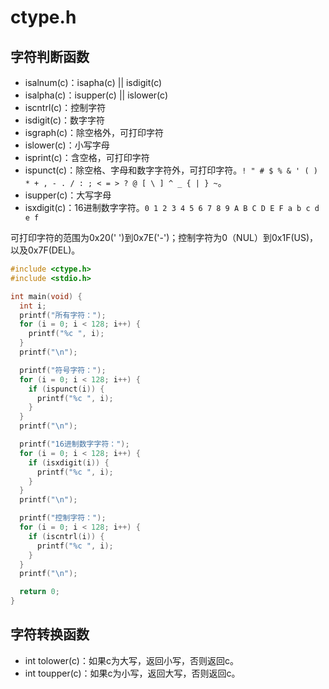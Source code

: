 # ctype.h

## 字符判断函数

- isalnum(c)：isapha(c) || isdigit(c)
- isalpha(c)：isupper(c) || islower(c)
- iscntrl(c)：控制字符
- isdigit(c)：数字字符
- isgraph(c)：除空格外，可打印字符
- islower(c)：小写字母
- isprint(c)：含空格，可打印字符
- ispunct(c)：除空格、字母和数字字符外，可打印字符。`! " # $ % & ' ( ) * + , - . / : ; < = > ? @ [ \ ] ^ _ { | } ~`。
- isupper(c)：大写字母
- isxdigit(c)：16进制数字字符。`0 1 2 3 4 5 6 7 8 9 A B C D E F a b c d e f`

可打印字符的范围为0x20(' ')到0x7E('-')；控制字符为0（NUL）到0x1F(US)，以及0x7F(DEL)。

```c
#include <ctype.h>
#include <stdio.h>

int main(void) {
  int i;
  printf("所有字符：");
  for (i = 0; i < 128; i++) {
    printf("%c ", i);
  }
  printf("\n");

  printf("符号字符：");
  for (i = 0; i < 128; i++) {
    if (ispunct(i)) {
      printf("%c ", i);
    }
  }
  printf("\n");

  printf("16进制数字字符：");
  for (i = 0; i < 128; i++) {
    if (isxdigit(i)) {
      printf("%c ", i);
    }
  }
  printf("\n");

  printf("控制字符：");
  for (i = 0; i < 128; i++) {
    if (iscntrl(i)) {
      printf("%c ", i);
    }
  }
  printf("\n");

  return 0;
}
```

## 字符转换函数

- int tolower(c)：如果c为大写，返回小写，否则返回c。
- int toupper(c)：如果c为小写，返回大写，否则返回c。

